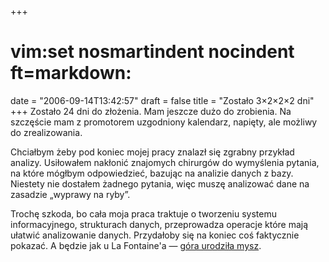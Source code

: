 +++
# vim:set nosmartindent nocindent ft=markdown:
date = "2006-09-14T13:42:57"
draft = false
title = "Zostało 3×2×2×2 dni"
+++
Zostało 24 dni do złożenia. Mam jeszcze dużo do zrobienia. Na szczęście mam z
promotorem uzgodniony kalendarz, napięty, ale możliwy do zrealizowania.

Chciałbym żeby pod koniec mojej pracy znalazł się zgrabny przykład analizy.
Usiłowałem nakłonić znajomych chirurgów do wymyślenia pytania, na które
mógłbym odpowiedzieć, bazując na analizie danych z bazy. Niestety nie dostałem
żadnego pytania, więc muszę analizować dane na zasadzie „wyprawy na ryby”.

Trochę szkoda, bo cała moja praca traktuje o tworzeniu systemu informacyjnego,
strukturach danych, przeprowadza operacje które mają ułatwić analizowanie
danych. Przydałoby się na koniec coś faktycznie pokazać. A będzie jak u La
Fontaine'a — [ góra urodziła
mysz](http://www.gajdaw.pl/wiersze/jean_de_la_fontaine/gora_i_mysz.html).
